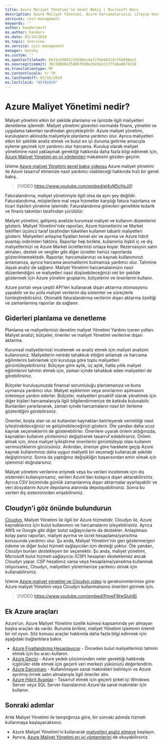 ```yaml
---
title: Azure Maliyet Yönetimi’ne Genel Bakış | Microsoft Docs
description: Azure Maliyet Yönetimi, Azure harcamalarınızı izleyip kontrol altına almanıza ve kaynak kullanımını iyileştirmenize yardımcı olan bir maliyet yönetimi çözümüdür.
services: cost-management
keywords: ''
author: bandersmsft
ms.author: banders
ms.date: 05/14/2019
ms.topic: overview
ms.service: cost-management
manager: benshy
ms.custom: ''
ms.openlocfilehash: 6615c6d8912195dbecda727bbdb31dcf04898ea2
ms.sourcegitcommit: 36c50860e75d86f0d0e2be9e3213ffa9a06f4150
ms.translationtype: MT
ms.contentlocale: tr-TR
ms.lasthandoff: 05/16/2019
ms.locfileid: "65792819"
---
```

# <a name="what-is-azure-cost-management"></a>Azure Maliyet Yönetimi nedir?

Maliyet yönetimi etkin bir şekilde planlama ve işinizde ilgili maliyetleri denetleme işlemidir. Maliyet yönetimi görevleri normalde finans, yönetim ve uygulama takımları tarafından gerçekleştirilir. Azure maliyet yönetimi, kuruluşların aklınızda maliyetiyle planlama yardımcı olur. Ayrıca maliyetleri etkin bir şekilde analiz etmek ve bulut en iyi duruma getirme amacıyla eyleme geçmek için yardımcı olur harcama. Kuruluş olarak maliyet yönetimine nasıl yaklaşmak gerektiği hakkında daha fazla bilgi edinmek için, [Azure Maliyet Yönetimi en iyi yöntemleri](cost-mgt-best-practices.md) makalesini gözden geçirin.

İzleme [Azure maliyet Yönetimi genel bakış videosu](https://www.youtube.com/watch?v=el4yN5cHsJ0) Azure maliyet yönetimi ile Azure tasarruf etmenize nasıl yardımcı olabileceği hakkında hızlı bir genel bakış.

>[!VIDEO https://www.youtube.com/embed/el4yN5cHsJ0]

Faturalandırma, maliyet yönetimiyle ilgili olsa da aynı şey değildir. Faturalandırma, müşterilere mal veya hizmetler karşılığı fatura hazırlama ve ticari ilişkileri yönetme işlemidir.  Faturalandırma görevleri genellikle tedarik ve finans takımları tarafından yürütülür.

Maliyet yönetimi, gelişmiş analizle kurumsal maliyet ve kullanım düzenlerini gösterir. Maliyet Yönetimi'nde raporları, Azure hizmetlerini ve Market teklifleri üçüncü taraf tarafından tüketilen kullanım tabanlı maliyetleri gösterir. Maliyetleri anlaşma fiyatları temel alır ve ayırma ve Azure hibrit avantajı indirimleri faktörü. Raporlar hep birlikte, kullanımla ilişkili iç ve dış maliyetlerinizi ve Azure Market ücretlerinizi ortaya koyar. Rezervasyon satın almaları, destek ve vergiler gibi diğer ücretler henüz raporlarda gösterilmemektedir. Raporlar, harcamalarınızı ve kaynak kullanımınızı anlamanıza, ayrıca harcama anomalilerini bulmanıza yardımcı olur. Tahmine dayalı analiz de sağlanır. Maliyet Yönetimi harcamalarınızın nasıl düzenlendiğini ve maliyetleri nasıl düşürebileceğinizi net bir şekilde göstermek için Azure yönetim gruplarını, bütçelerini ve önerilerini kullanır.

Azure portalı veya çeşitli API'leri kullanarak dışarı aktarma otomasyonu yapabilir ve bu yolla maliyet verilerini dış sistemler ve süreçlerle tümleştirebilirsiniz. Otomatik faturalandırma verilerini dışarı aktarma özelliği ve zamanlanmış raporlar da sağlanır.

## <a name="plan-and-control-expenses"></a>Giderleri planlama ve denetleme

Planlama ve maliyetlerinizi denetim maliyet Yönetimi Yardımı içeren yolları: Maliyet analizi, bütçeler, öneriler ve maliyet Yönetimi verilerine dışarı aktarma.

Kurumsal maliyetlerinizi incelemek ve analiz etmek için maliyet analizini kullanırsınız. Maliyetlerin nerede tahakkuk ettiğini anlamak ve harcama eğilimlerini belirlemek için kuruluşa göre toplu maliyetleri görüntüleyebilirsiniz. Bütçeye göre aylık, üç aylık, hatta yıllık maliyet eğilimlerini tahmin etmek için, zaman içinde tahakkuk eden maliyetleri de görebilirsiniz.

Bütçeler kuruluşunuzda finansal sorumluluğu planlamanıza ve buna uymanıza yardımcı olur. Maliyet eşiklerinin veya sınırlarının aşılmasını önlemeye yardım ederler. Bütçeler, maliyetleri proaktif olarak yönetmek için diğer kişileri harcamalarıyla ilgili bilgilendirmenize de katkıda bulunabilir. Bunlardan yararlanarak, zaman içinde harcamaların nasıl bir ilerleme gösterdiğini görebilirsiniz.

Öneriler, boşta olan ve az kullanılan kaynakları belirleyerek verimliliği nasıl iyileştirebileceğinizi ve geliştirebileceğinizi gösterir. Öte yandan daha ucuz kaynak seçeneklerini de gösterebilirler. Önerilere uyarak önlem aldığınızda, kaynakları kullanım yönteminizi değiştirerek tasarruf edebilirsiniz. Önlem almak için, önce maliyet iyileştirme önerilerini görüntüleyip olası kullanım verimsizliklerini görürsünüz. Ardından, öneriye göre harekete geçip Azure kaynak kullanımınızı daha uygun maliyetli bir seçeneği kullanacak şekilde değiştirirsiniz. Sonra da yaptığınız değişikliğin başarısından emin olmak için işleminizi doğrularsınız.

Maliyet yönetimi verilerine erişmek veya bu verileri incelemek için dış sistemleri kullanıyorsanız, verileri Azure'dan kolayca dışarı aktarabilirsiniz. Ayrıca CSV biçiminde günlük zamanlanmış dışarı aktarmalar ayarlayabilir ve veri dosyalarını Azure depolama alanında depolayabilirsiniz. Sonra bu verileri dış sisteminizden erişebilirsiniz.

## <a name="consider-cloudyn"></a>Cloudyn'i göz önünde bulundurun

[Cloudyn](overview.md), Maliyet Yönetimi ile ilgili bir Azure hizmetidir. Cloudyn ile, Azure kaynaklarınız için bulut kullanımını ve harcamalarını izleyebilirsiniz. Ayrıca AWS ve Google gibi diğer bulut sağlayıcılarını da destekler. Anlaşılması kolay pano raporları, maliyet ayırma ve ücret hesaplama/yansıtma konusunda yardımcı olur. Şu anda, Maliyet Yönetimi'nin geri gösterme/geri ödeme ve diğer bulut hizmeti sağlayıcıları için desteği yoktur. Öte yandan, Cloudyn bunları _destekleyen_ bir seçenektir. Şu anda, maliyet yönetimi, Microsoft bulut hizmeti sağlayıcısı (CSP) hesapları desteklemez ancak Cloudyn yapar. CSP hesabınız varsa veya hesaplama/yansıtma kullanmak istiyorsanız, Cloudyn, maliyetleri yönetmenize yardımcı olmak için kullanabilirsiniz.

İzleme [Azure maliyet yönetimi ve Cloudyn video](https://www.youtube.com/watch?v=PmwFWwSluh8) iş gereksinimlerinize göre Azure maliyet Yönetimi veya Cloudyn kullanmalısınız önerileri görmek için.

>[!VIDEO https://www.youtube.com/embed/PmwFWwSluh8]

## <a name="additional-azure-tools"></a>Ek Azure araçları

Azure'un, Azure Maliyet Yönetimi özellik kümesi kapsamında yer almayan başka araçları da vardır. Bununla birlikte, maliyet Yönetimi işleminin önemli bir rol oyun. Söz konusu araçlar hakkında daha fazla bilgi edinmek için aşağıdaki bağlantılara bakın.

- [Azure Fiyatlandırma Hesaplayıcısı](https://azure.microsoft.com/pricing/calculator/) - Önceden bulut maliyetlerinizi tahmin etmek için bu aracı kullanın.
- [Azure Geçişi](../migrate/migrate-overview.md) - Azure yedek çözümünden neler gerektiği hakkında içgörüler elde etmek için geçerli veri merkezi yükünüzü değerlendirin.
- [Azure Danışmanı](../advisor/advisor-overview.md) - Kullanılmayan sanal makineleri belirleyin ve Azure ayrılmış örnek satın almalarıyla ilgili öneriler alın.
- [Azure Hibrit Avantajı](https://azure.microsoft.com/pricing/hybrid-benefit/) - Tasarruf etmek için geçerli şirket içi Windows Server veya SQL Server lisanslarınızı Azure'da sanal makineler için kullanın.


## <a name="next-steps"></a>Sonraki adımlar

Artık Maliyet Yönetimi ile tanıştığınıza göre, bir sonraki adımda hizmeti kullanmaya başlayacaksınız.

- Azure Maliyet Yönetimi'ni kullanarak [maliyetleri analiz etmeye](quick-acm-cost-analysis.md) başlayın.
- Ayrıca, [Azure Maliyet Yönetimi en iyi yöntemlerini](cost-mgt-best-practices.md) de okuyabilirsiniz.

